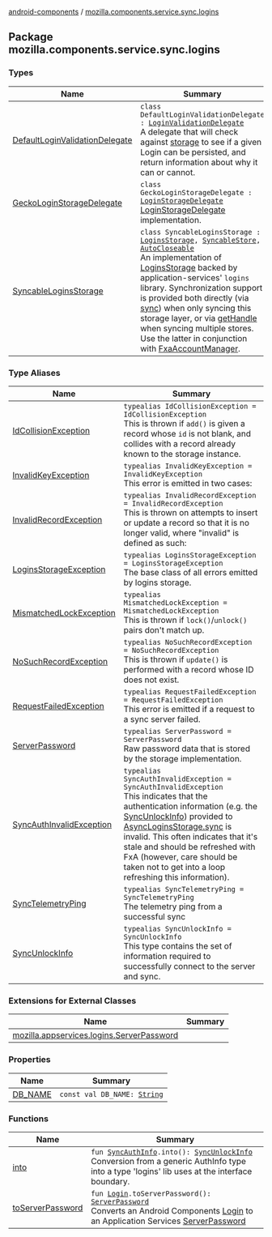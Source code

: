 [android-components](../index.md) / [mozilla.components.service.sync.logins](./index.md)

## Package mozilla.components.service.sync.logins

### Types

| Name | Summary |
|---|---|
| [DefaultLoginValidationDelegate](-default-login-validation-delegate/index.md) | `class DefaultLoginValidationDelegate : `[`LoginValidationDelegate`](../mozilla.components.concept.storage/-login-validation-delegate/index.md)<br>A delegate that will check against [storage](#) to see if a given Login can be persisted, and return information about why it can or cannot. |
| [GeckoLoginStorageDelegate](-gecko-login-storage-delegate/index.md) | `class GeckoLoginStorageDelegate : `[`LoginStorageDelegate`](../mozilla.components.concept.storage/-login-storage-delegate/index.md)<br>[LoginStorageDelegate](../mozilla.components.concept.storage/-login-storage-delegate/index.md) implementation. |
| [SyncableLoginsStorage](-syncable-logins-storage/index.md) | `class SyncableLoginsStorage : `[`LoginsStorage`](../mozilla.components.concept.storage/-logins-storage/index.md)`, `[`SyncableStore`](../mozilla.components.concept.sync/-syncable-store/index.md)`, `[`AutoCloseable`](https://developer.android.com/reference/java/lang/AutoCloseable.html)<br>An implementation of [LoginsStorage](../mozilla.components.concept.storage/-logins-storage/index.md) backed by application-services' `logins` library. Synchronization support is provided both directly (via [sync](-syncable-logins-storage/sync.md)) when only syncing this storage layer, or via [getHandle](-syncable-logins-storage/get-handle.md) when syncing multiple stores. Use the latter in conjunction with [FxaAccountManager](#). |

### Type Aliases

| Name | Summary |
|---|---|
| [IdCollisionException](-id-collision-exception.md) | `typealias IdCollisionException = IdCollisionException`<br>This is thrown if `add()` is given a record whose `id` is not blank, and collides with a record already known to the storage instance. |
| [InvalidKeyException](-invalid-key-exception.md) | `typealias InvalidKeyException = InvalidKeyException`<br>This error is emitted in two cases: |
| [InvalidRecordException](-invalid-record-exception.md) | `typealias InvalidRecordException = InvalidRecordException`<br>This is thrown on attempts to insert or update a record so that it is no longer valid, where "invalid" is defined as such: |
| [LoginsStorageException](-logins-storage-exception.md) | `typealias LoginsStorageException = LoginsStorageException`<br>The base class of all errors emitted by logins storage. |
| [MismatchedLockException](-mismatched-lock-exception.md) | `typealias MismatchedLockException = MismatchedLockException`<br>This is thrown if `lock()`/`unlock()` pairs don't match up. |
| [NoSuchRecordException](-no-such-record-exception.md) | `typealias NoSuchRecordException = NoSuchRecordException`<br>This is thrown if `update()` is performed with a record whose ID does not exist. |
| [RequestFailedException](-request-failed-exception.md) | `typealias RequestFailedException = RequestFailedException`<br>This error is emitted if a request to a sync server failed. |
| [ServerPassword](-server-password.md) | `typealias ServerPassword = ServerPassword`<br>Raw password data that is stored by the storage implementation. |
| [SyncAuthInvalidException](-sync-auth-invalid-exception.md) | `typealias SyncAuthInvalidException = SyncAuthInvalidException`<br>This indicates that the authentication information (e.g. the [SyncUnlockInfo](-sync-unlock-info.md)) provided to [AsyncLoginsStorage.sync](#) is invalid. This often indicates that it's stale and should be refreshed with FxA (however, care should be taken not to get into a loop refreshing this information). |
| [SyncTelemetryPing](-sync-telemetry-ping.md) | `typealias SyncTelemetryPing = SyncTelemetryPing`<br>The telemetry ping from a successful sync |
| [SyncUnlockInfo](-sync-unlock-info.md) | `typealias SyncUnlockInfo = SyncUnlockInfo`<br>This type contains the set of information required to successfully connect to the server and sync. |

### Extensions for External Classes

| Name | Summary |
|---|---|
| [mozilla.appservices.logins.ServerPassword](mozilla.appservices.logins.-server-password/index.md) |  |

### Properties

| Name | Summary |
|---|---|
| [DB_NAME](-d-b_-n-a-m-e.md) | `const val DB_NAME: `[`String`](https://kotlinlang.org/api/latest/jvm/stdlib/kotlin/-string/index.html) |

### Functions

| Name | Summary |
|---|---|
| [into](into.md) | `fun `[`SyncAuthInfo`](../mozilla.components.concept.sync/-sync-auth-info/index.md)`.into(): `[`SyncUnlockInfo`](-sync-unlock-info.md)<br>Conversion from a generic AuthInfo type into a type 'logins' lib uses at the interface boundary. |
| [toServerPassword](to-server-password.md) | `fun `[`Login`](../mozilla.components.concept.storage/-login/index.md)`.toServerPassword(): `[`ServerPassword`](-server-password.md)<br>Converts an Android Components [Login](../mozilla.components.concept.storage/-login/index.md) to an Application Services [ServerPassword](-server-password.md) |
